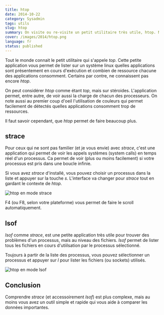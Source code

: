 ```yaml
---
title: htop
date: 2014-10-22
category: Sysadmin
tags: utils
slug: htop
summary: On visite ou re-visite un petit utilitaire très utile, htop. Notamment les fonctions strace et lsof.
cover: /images/2014/htop.png
language: fr
status: published
---
```


Tout le monde connait le petit utilitaire qui s'appele *top*. Cette petite application vous permet de lister sur un système linux quelles applications sont présentement en cours d'exécution et combien de ressource chacune des applications consomment. Certains par contre, ne connaissent pas encore *htop*.

On peut considérer *htop* comme étant *top*, mais sur stéroides. L'application permet, entre autre, de voir aussi la charge de chacun des processeurs. On note aussi au premier coup d'oeil l'utilisation de couleurs qui permet facilement de détectés quelles applications consomment trop de ressources.

Il faut savoir cependant, que *htop* permet de faire beaucoup plus.

strace
------

Pour ceux qui ne sont pas familier (et je vous envie) avec *strace*, c'est une application qui permet de voir les appels systèmes (system calls) en temps réel d'un processus.
Ca permet de voir (plus ou moins facilement) si votre processus est pris dans une boucle infinie.

Si vous avez *strace* d'installé, vous pouvez choisir un processus dans la liste et appuyer sur la touche *s*. L'interface va changer pour *strace* tout en gardant le contexte de *htop*.

![htop en mode strace](/images/2014/htop-strace.png)

F4 (ou F8, selon votre plateforme) vous permet de faire le scroll automatiquement.

lsof
----

*lsof* comme *strace*, est une petite application très utile pour trouver des problèmes d'un processus, mais au niveau des fichiers. *lsof* permet de lister tous les fichiers en cours d'utiilsation par le processus sélectionné.

Toujours à partir de la liste des processus, vous pouvez sélectionner un processus et appuyer sur *l* pour lister les fichiers (ou sockets) utilisés.

![htop en mode lsof](/images/2014/htop-lsof.png)


Conclusion
----------

Comprendre *strace* (et accessoirement *lsof*) est plus complexe, mais au moins vous avez un outil simple et rapide qui vous aide à comparer les données importantes.
